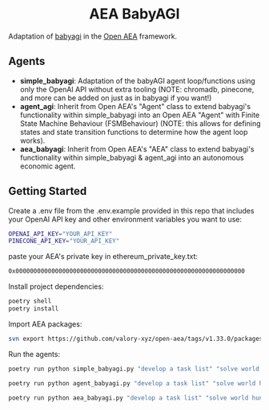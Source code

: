 <h1 align="center">
    <b>AEA BabyAGI</b>
</h1>

Adaptation of [babyagi](https://github.com/yoheinakajima/babyagi) in the [Open AEA](https://github.com/valory-xyz/open-aea) framework.

## Agents
- **simple_babyagi**: Adaptation of the babyAGI agent loop/functions using only the OpenAI API without extra tooling (NOTE: chromadb, pinecone, and more can be added on just as in babyagi if you want!)
- **agent_agi**: Inherit from Open AEA's "Agent" class to extend babyagi's functionality within simple_babyagi into an Open AEA "Agent" with Finite State Machine Behaviour (FSMBehaviour) (NOTE: this allows for defining states and state transition functions to determine how the agent loop works).
- **aea_babyagi**: Inherit from Open AEA's "AEA" class to extend babyagi's functionality within simple_babyagi & agent_agi into an autonomous economic agent.

## Getting Started

Create a .env file from the .env.example provided in this repo that includes your OpenAI API key and other environment variables you want to use:
```bash
OPENAI_API_KEY="YOUR_API_KEY"
PINECONE_API_KEY="YOUR_API_KEY"
```

paste your AEA's private key in ethereum_private_key.txt:
```bash
0x0000000000000000000000000000000000000000000000000000000000000000
```

Install project dependencies:
```bash
poetry shell
poetry install
```

Import AEA packages:
```bash
svn export https://github.com/valory-xyz/open-aea/tags/v1.33.0/packages packages
```

Run the agents:
```bash
poetry run python simple_babyagi.py "develop a task list" "solve world hunger"
``` 
```bash
poetry run python agent_babyagi.py "develop a task list" "solve world hunger"
``` 
```bash
poetry run python aea_babyagi.py "develop a task list" "solve world hunger"
```

